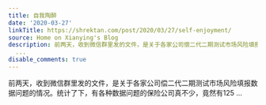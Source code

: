 ```yaml
---
title: 自我陶醉
date: '2020-03-27'
linkTitle: https://shrektan.com/post/2020/03/27/self-enjoyment/
source: Home on Xianying's Blog
description: 前两天，收到微信群里发的文件，是关于各家公司偿二代二期测试市场风险填报数据问题的情况。统计了下，有各种数据问题的保险公司真不少，竟然有125
  ...
disable_comments: true
---
```

前两天，收到微信群里发的文件，是关于各家公司偿二代二期测试市场风险填报数据问题的情况。统计了下，有各种数据问题的保险公司真不少，竟然有125 ...